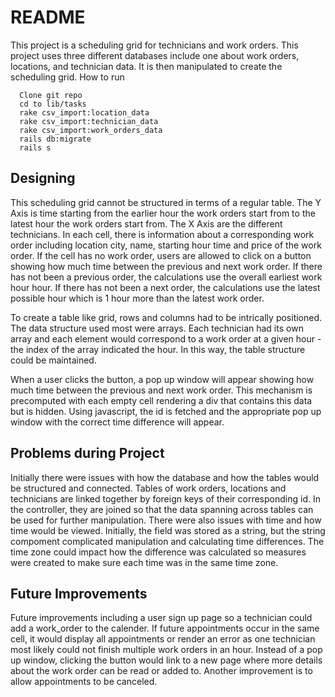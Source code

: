 # README

This project is a scheduling grid for technicians and work orders. This project uses three different databases include one about work orders, locations, and technician data. It is then manipulated to create the scheduling grid. 
How to run

      Clone git repo
      cd to lib/tasks
      rake csv_import:location_data 
      rake csv_import:technician_data
      rake csv_import:work_orders_data
      rails db:migrate
      rails s



## Designing
This scheduling grid cannot be structured in terms of a regular table. The Y Axis is time starting from the earlier hour the work orders start from to the latest hour the work orders start from. The X Axis are the different technicians. In each cell, there is information about a corresponding work order including location city, name, starting hour time and price of the work order. If the cell has no work order, users are allowed to click on a button showing how much time between the previous and next work order. If there has not been a previous order, the calculations use the overall earliest work hour hour. If there has not been a next order, the calculations use the latest possible hour which is 1 hour more than the latest work order.

To create a table like grid, rows and columns had to be intrically positioned. The data structure used most were arrays. Each technician had its own array and each element would correspond to a work order at a given hour - the index of the array indicated the hour. In this way, the table structure could be maintained. 

When a user clicks the button, a pop up window will appear showing how much time between the previous and next work order. This mechanism is precomputed with each empty cell rendering a div that contains this data but is hidden. Using javascript, the id is fetched and the appropriate pop up window with the correct time difference will appear.
## Problems during Project
Initially there were issues with how the database and how the tables would be structured and connected. Tables of work orders, locations and technicians are linked together by foreign keys of their corresponding id. In the controller, they are joined so that the data spanning across tables can be used for further manipulation. There were also issues with time and how time would be viewed. Initially, the field was stored as a string, but the string compoment complicated manipulation and calculating time differences. The time zone could impact how the difference was calculated so measures were created to make sure each time was in the same time zone.
## Future Improvements
Future improvements including a user sign up page so a technician could add a work_order to the calender. If future appointments occur in the same cell, it would display all appointments or render an error as one technician most likely could not finish multiple work orders in an hour. Instead of a pop up window, clicking the button would link to a new page where more details about the work order can be read or added to. Another improvement is to allow appointments to be canceled. 
